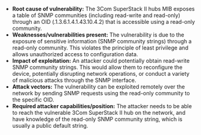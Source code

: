 - **Root cause of vulnerability:** The 3Com SuperStack II hubs MIB exposes a table of SNMP communities (including read-write and read-only) through an OID (.1.3.6.1.4.1.43.10.4.2) that is accessible using a read-only community.
- **Weaknesses/vulnerabilities present:** The vulnerability is due to the exposure of sensitive information (SNMP community strings) through a read-only community. This violates the principle of least privilege and allows unauthorized access to configuration data.
- **Impact of exploitation:** An attacker could potentially obtain read-write SNMP community strings. This would allow them to reconfigure the device, potentially disrupting network operations, or conduct a variety of malicious attacks through the SNMP interface.
- **Attack vectors:** The vulnerability can be exploited remotely over the network by sending SNMP requests using the read-only community to the specific OID.
- **Required attacker capabilities/position:** The attacker needs to be able to reach the vulnerable 3Com SuperStack II hub on the network, and have knowledge of the read-only SNMP community string, which is usually a public default string.